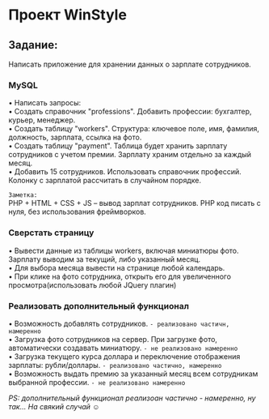 # Проект WinStyle

## Задание:
Написать приложение для хранении данных о зарплате сотрудников.
### MySQL
•	Написать запросы:<br>
•	Создать справочник "professions". Добавить профессии: бухгалтер, курьер, менеджер.<br>
•	Создать таблицу "workers". Структура: ключевое поле, имя, фамилия, должность, зарплата, ссылка на фото.<br>
•	Создать таблицу "payment". Таблица будет хранить зарплату сотрудников с учетом премии. Зарплату храним отдельно за каждый месяц.<br>
•	Добавить 15 сотрудников. Использовать справочник профессий. Колонку с зарплатой рассчитать в случайном порядке.<br>

`Заметка:`<br>
PHP + HTML + CSS + JS – вывод зарплат сотрудников.
PHP код писать с нуля, без использования фреймворков.

### Сверстать страницу
• Вывести данные из таблицы workers, включая миниатюры фото. Зарплату выводим за текущий, либо указанный месяц.<br>
•	Для выбора месяца вывести на странице любой календарь.<br>
•	При клике на фото сотрудника, открыть его для увеличенного просмотра(использовать любой JQuery плагин)<br>

### Реализовать дополнительный функционал
•	Возможность добавлять сотрудников. `- реализовано частичн, намеренно`<br>
•	Загрузка фото сотрудников на сервер. При загрузке фото, автоматически создавать миниатюру. `- не реализовано намеренно`<br>
•	Загрузка текущего курса доллара и переключение отображения зарплаты: рубли/доллары. `- реализовано частично, намеренно`<br>
•	Возможность выдать премию за указанный месяц всем сотрудникам выбранной профессии. `- не реализовано намеренно`<br>

*PS: дополнительный функционал реализоан частично - намеренно, ну так... На свякий случай ☺*